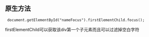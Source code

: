 ## 原生方法

```
 document.getElementById("nameFocus").firstElementChild.focus();

```

firstElementChild可以获取该div第一个子元素而且可以过滤掉空白字符